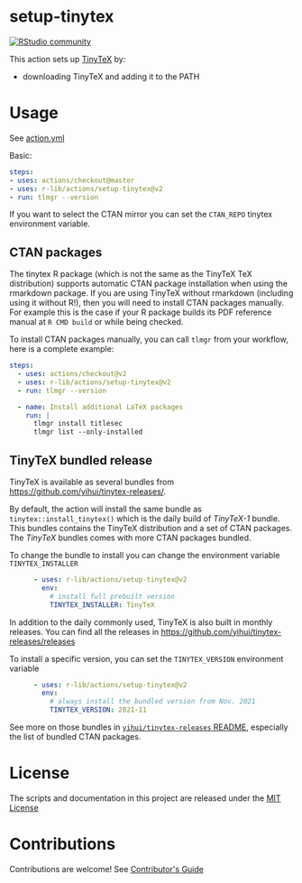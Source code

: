 # setup-tinytex

[![RStudio community](https://img.shields.io/badge/community-github--actions-blue?style=social&logo=rstudio&logoColor=75AADB)](https://community.rstudio.com/new-topic?category=Package%20development&tags=github-actions)

This action sets up [TinyTeX](https://yihui.name/tinytex/) by:

- downloading TinyTeX and adding it to the PATH

# Usage

See [action.yml](action.yml)

Basic:
```yaml
steps:
- uses: actions/checkout@master
- uses: r-lib/actions/setup-tinytex@v2
- run: tlmgr --version
```

If you want to select the CTAN mirror you can set the `CTAN_REPO` tinytex environment variable.

## CTAN packages

The tinytex R package (which is not the same as the TinyTeX TeX distribution) supports automatic CTAN package installation when using the rmarkdown package.
If you are using TinyTeX without rmarkdown (including using it without R!), then you will need to install CTAN packages manually.
For example this is the case if your R package builds its PDF reference manual at `R CMD build` or while being checked.

To install CTAN packages manually, you can call `tlmgr` from your workflow, here is a complete example:
```yaml
steps:
  - uses: actions/checkout@v2
  - uses: r-lib/actions/setup-tinytex@v2
  - run: tlmgr --version

  - name: Install additional LaTeX packages
    run: |
      tlmgr install titlesec
      tlmgr list --only-installed
```

## TinyTeX bundled release

TinyTeX is available as several bundles from https://github.com/yihui/tinytex-releases/. 

By default, the action will install the same bundle as
`tinytex::install_tinytex()` which is the daily build of _TinyTeX-1_ bundle.
This bundles contains the TinyTeX distribution and a set of CTAN packages. The
_TinyTeX_ bundles comes with more CTAN packages bundled.

To change the bundle to install you can change the environment variable
`TINYTEX_INSTALLER`

````yaml
      - uses: r-lib/actions/setup-tinytex@v2
        env:
          # install full prebuilt version
          TINYTEX_INSTALLER: TinyTeX
````

In addition to the daily commonly used, TinyTeX is also built in monthly
releases. You can find all the releases in
https://github.com/yihui/tinytex-releases/releases

To install a specific version, you can set the `TINYTEX_VERSION` environment variable

````yaml
      - uses: r-lib/actions/setup-tinytex@v2
        env:
          # always install the bundled version from Nov. 2021
          TINYTEX_VERSION: 2021-11
````

See more on those bundles in [`yihui/tinytex-releases`
README](https://github.com/yihui/tinytex-releases#releases), especially the list
of bundled CTAN packages.

# License

The scripts and documentation in this project are released under the [MIT License](LICENSE)

# Contributions

Contributions are welcome!  See [Contributor's Guide](docs/contributors.md)
